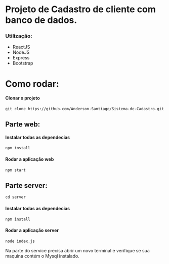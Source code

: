 # Projeto de Cadastro de cliente com banco de dados.

### Utilização:
- ReactJS
- NodeJS
- Express
- Bootstrap

# Como rodar:
#### Clonar o projeto
```
git clone https://github.com/Anderson-Santiago/Sistema-de-Cadastro.git
```
## Parte web: 
#### Instalar todas as dependecias
```
npm install
```
#### Rodar a aplicação web
```
npm start
```
## Parte server:
```
cd server
```
#### Instalar todas as dependecias
```
npm install
```
#### Rodar a aplicação server
```
node index.js
```

Na parte do service precisa abrir um novo terminal e verifique se sua maquina contém o Mysql instalado.


 
